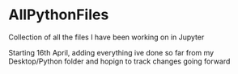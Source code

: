 # AllPythonFiles
Collection of all the files I have been working on in Jupyter


Starting 16th April, adding everything ive done so far from my Desktop/Python folder and hopign to track changes going forward
